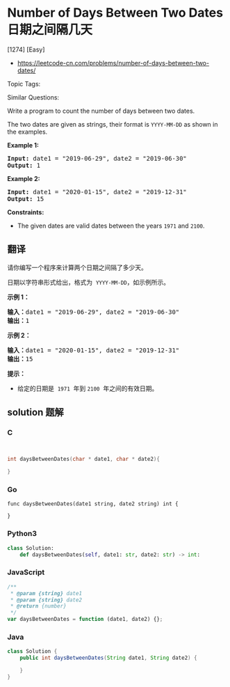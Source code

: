# Number of Days Between Two Dates 日期之间隔几天

[1274] [Easy]

- https://leetcode-cn.com/problems/number-of-days-between-two-dates/

Topic Tags:

Similar Questions:

Write a program to count the number of days between two dates.

The two dates are given as strings, their format is `YYYY-MM-DD` as shown in the examples.

**Example 1:**

<pre><strong>Input:</strong> date1 = "2019-06-29", date2 = "2019-06-30"
<strong>Output:</strong> 1
</pre>

**Example 2:**

<pre><strong>Input:</strong> date1 = "2020-01-15", date2 = "2019-12-31"
<strong>Output:</strong> 15
</pre>

**Constraints:**

- The given dates are valid dates between the years `1971` and `2100`.

## 翻译

请你编写一个程序来计算两个日期之间隔了多少天。

日期以字符串形式给出，格式为  `YYYY-MM-DD`，如示例所示。

**示例 1：**

<pre><strong>输入：</strong>date1 = "2019-06-29", date2 = "2019-06-30"
<strong>输出：</strong>1
</pre>

**示例 2：**

<pre><strong>输入：</strong>date1 = "2020-01-15", date2 = "2019-12-31"
<strong>输出：</strong>15
</pre>

**提示：**

- 给定的日期是  `1971`  年到 `2100`  年之间的有效日期。

## solution 题解

### C

```c


int daysBetweenDates(char * date1, char * date2){

}


```

### Go

```golang
func daysBetweenDates(date1 string, date2 string) int {

}
```

### Python3

```python
class Solution:
    def daysBetweenDates(self, date1: str, date2: str) -> int:
```

### JavaScript

```javascript
/**
 * @param {string} date1
 * @param {string} date2
 * @return {number}
 */
var daysBetweenDates = function (date1, date2) {};
```

### Java

```java
class Solution {
    public int daysBetweenDates(String date1, String date2) {

    }
}
```
